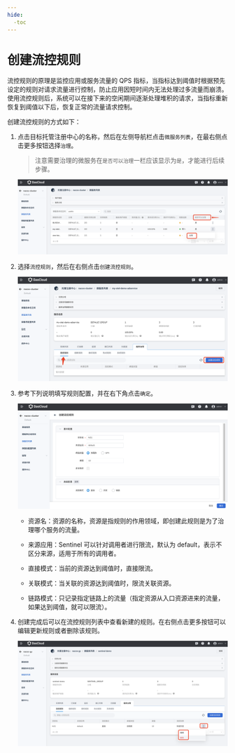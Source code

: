 ```yaml
---
hide:
  -toc
---
```


# 创建流控规则

流控规则的原理是监控应用或服务流量的 QPS 指标，当指标达到阈值时根据预先设定的规则对请求流量进行控制，防止应用因短时间内无法处理过多流量而崩溃。使用流控规则后，系统可以在接下来的空闲期间逐渐处理堆积的请求，当指标重新恢复到阈值以下后，恢复正常的流量请求控制。

创建流控规则的方式如下：

1. 点击目标托管注册中心的名称，然后在左侧导航栏点击`微服务列表`，在最右侧点击更多按钮选择`治理`。

    > 注意需要治理的微服务在`是否可以治理`一栏应该显示为`是`，才能进行后续步骤。

    ![微服务列表](../imgs/gov00.png)

2. 选择`流控规则`，然后在右侧点击`创建流控规则`。

    ![微服务列表](../imgs/gov01.png)

3. 参考下列说明填写规则配置，并在右下角点击`确定`。

    ![微服务列表](../imgs/gov02.png)

    - 资源名：资源的名称，资源是指规则的作用领域，即创建此规则是为了治理哪个服务的流量。<!--必须填写真实存在的资源的名称。-->

    - 来源应用：Sentinel 可以针对调用者进行限流，默认为 default，表示不区分来源，适用于所有的调用者。

    - 直接模式：当前的资源达到阈值时，直接限流。

    - 关联模式：当关联的资源达到阈值时，限流关联资源。

    - 链路模式：只记录指定链路上的流量（指定资源从入口资源进来的流量，如果达到阈值，就可以限流）。

4. 创建完成后可以在流控规则列表中查看新建的规则。在右侧点击更多按钮可以编辑更新规则或者删除该规则。

    ![流控规则列表](../imgs/gov03.png)

<!--
    - 阈值类型：

        - QPS：QPS 指每秒钟的请求数量，当调用该接口的 QPS 达到阈值时进行限流。
        - 线程数：调用该接口的线程数达到阈值时进行限流。

    - 阈值模式：

        - 单机阈值：仅针对某个节点设置阈值。
        - 是否集群：是否针对整个集群设置阈值。

    - 流控效果：

        - 快速失败：流量超过设定的阈值时，直接拒绝请求。

        - Warm Up：缓慢增加通过的流量，逐渐预热系统，防止空闲系统突然涌入大量流量而被压垮。从请求 QPS 从 阈值 / 3 开始，设置预热时长，经预热时长后逐渐升至设定的 QPS 阈值。

        - 排队等待：流量超过阈值时排队匀速通过，阈值类型必须需设成 QPS，否则无效。适用于处理间隔性突发流量，在某一秒有大量请求涌入，而接下来的几秒则处于空闲状态，例如消息队列。
-->
